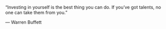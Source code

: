 “Investing in yourself is the best thing you can do. If you’ve got talents, no one can take them from you.”

— Warren Buffett
